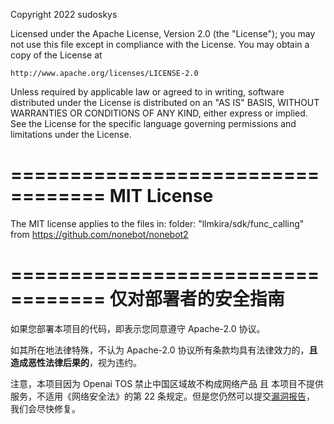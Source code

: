 Copyright 2022 sudoskys

Licensed under the Apache License, Version 2.0 (the "License");
you may not use this file except in compliance with the License.
You may obtain a copy of the License at

    http://www.apache.org/licenses/LICENSE-2.0

Unless required by applicable law or agreed to in writing, software
distributed under the License is distributed on an "AS IS" BASIS,
WITHOUT WARRANTIES OR CONDITIONS OF ANY KIND, either express or implied.
See the License for the specific language governing permissions and
limitations under the License.

==================================
MIT License
==================================
The MIT license applies to the files in:
folder: "llmkira/sdk/func_calling" from https://github.com/nonebot/nonebot2

==================================
仅对部署者的安全指南
==================================
如果您部署本项目的代码，即表示您同意遵守 Apache-2.0 协议。

如其所在地法律特殊，不认为 Apache-2.0 协议所有条款均具有法律效力的，**且造成恶性法律后果的**，视为违约。

注意，本项目因为 Openai TOS 禁止中国区域故不构成网络产品 且 本项目不提供服务，不适用《网络安全法》的第 22
条规定。但是您仍然可以提交[漏洞报告](https://github.com/LlmKira/Openaibot/security/advisories)， 我们会尽快修复。
